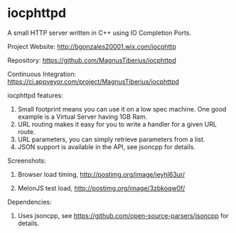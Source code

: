 # iocphttpd
A small HTTP server written in C++ using IO Completion Ports.

Project Website:
http://bgonzales20001.wix.com/iocphttp

Repository:
https://github.com/MagnusTiberius/iocphttpd

Continuous Integration:
https://ci.appveyor.com/project/MagnusTiberius/iocphttpd

iocphttpd features:

1.  Small footprint means you can use it on a low spec machine. One good example is a Virtual Server having 1GB Ram.
2.  URL routing makes it easy for you to write a handler for a given URL route.
3.  URL parameters, you can simply retrieve parameters from a list.
4.  JSON support is available in the API, see jsoncpp for details.


Screenshots:
1.  Browser load timing, http://postimg.org/image/jeyhl63ur/

2.  MelonJS test load, http://postimg.org/image/3zbkoqw0f/ 

Dependencies:

1) Uses jsoncpp, see https://github.com/open-source-parsers/jsoncpp for details.




